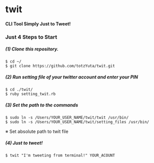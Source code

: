 # twit

#### CLI Tool Simply Just to Tweet!

### Just 4 Steps to Start

##### (1) Clone this repository.

```
$ cd ~/
$ git clone https://github.com/totzYuta/twit.git
```

##### (2) Run setting file of your twitter account and enter your PIN

```
$ cd ./twit/
$ ruby setting_twit.rb
```

##### (3) Set the path to the commands

```
$ sudo ln -s /Users/YOUR_USER_NAME/twit/twit /usr/bin/
$ sudo ln -s /Users/YOUR_USER_NAME/twit/setting_files /usr/bin/
```

※ Set absolute path to twit file


##### (4) Just to tweet!

```
$ twit "I'm tweeting from terminal!" YOUR_ACOUNT
```

